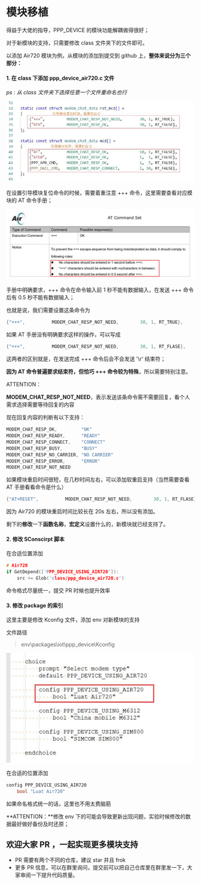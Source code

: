 # 模块移植

得益于大佬的指导，PPP_DEVICE 的模块功能解耦做得很好；

对于新模块的支持，只需要修改 class 文件夹下的文件即可。

以添加 Air720 模块为例，从模块的添加到提交到 github 上，**整体来说分为三个部分：**

#### 1. 在 class 下添加 ppp_device_air720.c 文件

*ps : 从 class 文件夹下选择任意一个文件重命名也行*

![code_transplantation_one](./figures/code_transplantation_one.jpg)

在设置引导模块复位命令的时候，需要着重注意 +++ 命令，这里需要查看对应模块的 AT 命令手册；

![code_transplantation_one](./figures/code_transplantation_two.jpg)

手册中明确要求，+++ 命令在命令输入前 1 秒不能有数据输入，在发送 +++ 命令后有 0.5 秒不能有数据输入；

也就是说，我们需要设置这条命令为

```c
{"+++",          MODEM_CHAT_RESP_NOT_NEED,        30, 1, RT_TRUE},
```

如果 AT 手册没有明确要求这样的操作，可以写成

```c
{"+++",          MODEM_CHAT_RESP_NOT_NEED,        30, 1, RT_FLASE},
```

这两者的区别就是，在发送完成 +++ 命令后会不会发送 '\r' 结束符；

**因为 AT 命令普遍要求结束符，但恰巧 +++ 命令较为特殊**，所以需要特别注意。

ATTENTION：

**MODEM_CHAT_RESP_NOT_NEED**，表示发送该条命令需不需要回复，看个人需求选择需要等待回复的内容

现在回复内容的判断有以下支持：

```c
MODEM_CHAT_RESP_OK,         "OK"
MODEM_CHAT_RESP_READY,      "READY"
MODEM_CHAT_RESP_CONNECT,    "CONNECT"
MODEM_CHAT_RESP_BUSY,       "BUSY"
MODEM_CHAT_RESP_NO_CARRIER, "NO CARRIER"
MODEM_CHAT_RESP_ERROR,      "ERROR"
MODEM_CHAT_RESP_NOT_NEED
```

如果模块重启时间很短，在几秒时间左右，可以添加软重启支持（当然需要查看 AT 手册看看命令是什么）

```c
{"AT+RESET",          MODEM_CHAT_RESP_NOT_NEED,        30, 1, RT_FLASE},
```

因为 Air720 的模块重启时间比较长在 20s 左右，所以没有添加。



剩下的**修改**一下**函数名称**，**宏定义**设置什么的，新模块就已经支持了。

#### 2. 修改 SConscirpt 脚本

在合适位置添加

```c
# Air720
if GetDepend(['PPP_DEVICE_USING_AIR720']):
    src += Glob('class/ppp_device_air720.c')
```

命令格式尽量统一，提交 PR 时候也提升效率

#### 3. 修改 package 的索引

这里主要是修改 Kconfig 文件，添加 env 对新模块的支持

文件路径 

> env\packages\iot\ppp_device\Kconfig

![code_transplantation_three](./figures/code_transplantation_three.jpg)

在合适的位置添加

```c
config PPP_DEVICE_USING_AIR720
    bool "Luat Air720"
```

如果命名格式统一的话，这里也不用太费脑筋

**ATTENTION：**修改 env 下的可能会导致更新出现问题，实验时候修改的数据最好做好备份及时还原；



## 欢迎大家 PR ，一起实现更多模块支持

* PR 需要有两个不同的仓库，建议 star 并且 frok
* 更多 PR 信息，可以在群里询问，提交前可以把自己仓库里在群里发一下，大家审阅一下提升代码质量。